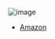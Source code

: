 
![image](https://gyazo.com/abaf8103e5c602362b5aea512cfda350/thumb/1000)
- [Amazon](https://amzn.to/40G2xlZ)
